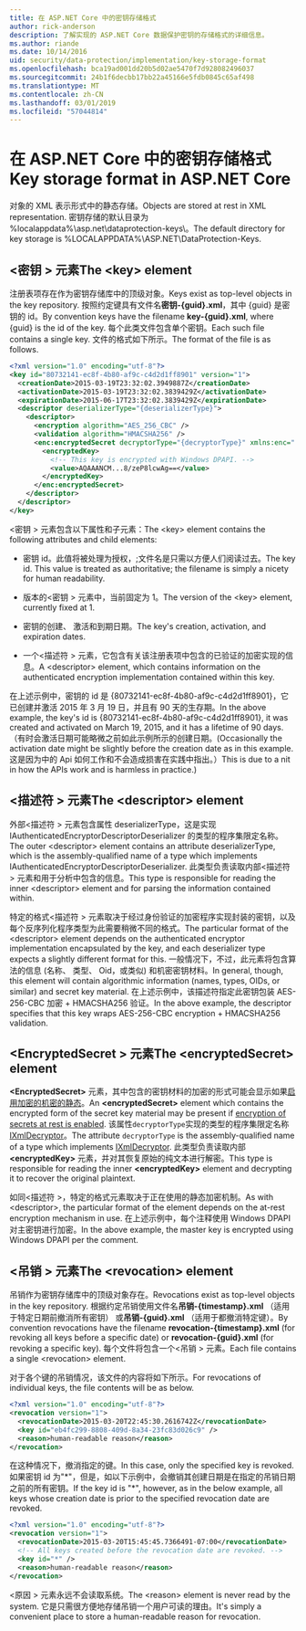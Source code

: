 ```yaml
---
title: 在 ASP.NET Core 中的密钥存储格式
author: rick-anderson
description: 了解实现的 ASP.NET Core 数据保护密钥的存储格式的详细信息。
ms.author: riande
ms.date: 10/14/2016
uid: security/data-protection/implementation/key-storage-format
ms.openlocfilehash: bca19ad001dd20b5d02ae5470f7d928082496037
ms.sourcegitcommit: 24b1f6decbb17bb22a45166e5fdb0845c65af498
ms.translationtype: MT
ms.contentlocale: zh-CN
ms.lasthandoff: 03/01/2019
ms.locfileid: "57044814"
---
```

# <a name="key-storage-format-in-aspnet-core"></a><span data-ttu-id="a07ee-103">在 ASP.NET Core 中的密钥存储格式</span><span class="sxs-lookup"><span data-stu-id="a07ee-103">Key storage format in ASP.NET Core</span></span>

<a name="data-protection-implementation-key-storage-format"></a>

<span data-ttu-id="a07ee-104">对象的 XML 表示形式中的静态存储。</span><span class="sxs-lookup"><span data-stu-id="a07ee-104">Objects are stored at rest in XML representation.</span></span> <span data-ttu-id="a07ee-105">密钥存储的默认目录为 %localappdata%\asp.net\dataprotection-keys\。</span><span class="sxs-lookup"><span data-stu-id="a07ee-105">The default directory for key storage is %LOCALAPPDATA%\ASP.NET\DataProtection-Keys\.</span></span>

## <a name="the-key-element"></a><span data-ttu-id="a07ee-106">\<密钥 > 元素</span><span class="sxs-lookup"><span data-stu-id="a07ee-106">The \<key> element</span></span>

<span data-ttu-id="a07ee-107">注册表项存在作为密钥存储库中的顶级对象。</span><span class="sxs-lookup"><span data-stu-id="a07ee-107">Keys exist as top-level objects in the key repository.</span></span> <span data-ttu-id="a07ee-108">按照约定键具有文件名**密钥-{guid}.xml**，其中 {guid} 是密钥的 id。</span><span class="sxs-lookup"><span data-stu-id="a07ee-108">By convention keys have the filename **key-{guid}.xml**, where {guid} is the id of the key.</span></span> <span data-ttu-id="a07ee-109">每个此类文件包含单个密钥。</span><span class="sxs-lookup"><span data-stu-id="a07ee-109">Each such file contains a single key.</span></span> <span data-ttu-id="a07ee-110">文件的格式如下所示。</span><span class="sxs-lookup"><span data-stu-id="a07ee-110">The format of the file is as follows.</span></span>

```xml
<?xml version="1.0" encoding="utf-8"?>
<key id="80732141-ec8f-4b80-af9c-c4d2d1ff8901" version="1">
  <creationDate>2015-03-19T23:32:02.3949887Z</creationDate>
  <activationDate>2015-03-19T23:32:02.3839429Z</activationDate>
  <expirationDate>2015-06-17T23:32:02.3839429Z</expirationDate>
  <descriptor deserializerType="{deserializerType}">
    <descriptor>
      <encryption algorithm="AES_256_CBC" />
      <validation algorithm="HMACSHA256" />
      <enc:encryptedSecret decryptorType="{decryptorType}" xmlns:enc="...">
        <encryptedKey>
          <!-- This key is encrypted with Windows DPAPI. -->
          <value>AQAAANCM...8/zeP8lcwAg==</value>
        </encryptedKey>
      </enc:encryptedSecret>
    </descriptor>
  </descriptor>
</key>
```

<span data-ttu-id="a07ee-111">\<密钥 > 元素包含以下属性和子元素：</span><span class="sxs-lookup"><span data-stu-id="a07ee-111">The \<key> element contains the following attributes and child elements:</span></span>

* <span data-ttu-id="a07ee-112">密钥 id。此值将被处理为授权，;文件名是只需以方便人们阅读过去。</span><span class="sxs-lookup"><span data-stu-id="a07ee-112">The key id. This value is treated as authoritative; the filename is simply a nicety for human readability.</span></span>

* <span data-ttu-id="a07ee-113">版本的\<密钥 > 元素中，当前固定为 1。</span><span class="sxs-lookup"><span data-stu-id="a07ee-113">The version of the \<key> element, currently fixed at 1.</span></span>

* <span data-ttu-id="a07ee-114">密钥的创建、 激活和到期日期。</span><span class="sxs-lookup"><span data-stu-id="a07ee-114">The key's creation, activation, and expiration dates.</span></span>

* <span data-ttu-id="a07ee-115">一个\<描述符 > 元素，它包含有关该注册表项中包含的已验证的加密实现的信息。</span><span class="sxs-lookup"><span data-stu-id="a07ee-115">A \<descriptor> element, which contains information on the authenticated encryption implementation contained within this key.</span></span>

<span data-ttu-id="a07ee-116">在上述示例中，密钥的 id 是 {80732141-ec8f-4b80-af9c-c4d2d1ff8901}，它已创建并激活 2015 年 3 月 19 日，并且有 90 天的生存期。</span><span class="sxs-lookup"><span data-stu-id="a07ee-116">In the above example, the key's id is {80732141-ec8f-4b80-af9c-c4d2d1ff8901}, it was created and activated on March 19, 2015, and it has a lifetime of 90 days.</span></span> <span data-ttu-id="a07ee-117">（有时会激活日期可能略微之前如此示例所示的创建日期。</span><span class="sxs-lookup"><span data-stu-id="a07ee-117">(Occasionally the activation date might be slightly before the creation date as in this example.</span></span> <span data-ttu-id="a07ee-118">这是因为中的 Api 如何工作和不会造成损害在实践中指出。）</span><span class="sxs-lookup"><span data-stu-id="a07ee-118">This is due to a nit in how the APIs work and is harmless in practice.)</span></span>

## <a name="the-descriptor-element"></a><span data-ttu-id="a07ee-119">\<描述符 > 元素</span><span class="sxs-lookup"><span data-stu-id="a07ee-119">The \<descriptor> element</span></span>

<span data-ttu-id="a07ee-120">外部\<描述符 > 元素包含属性 deserializerType，这是实现 IAuthenticatedEncryptorDescriptorDeserializer 的类型的程序集限定名称。</span><span class="sxs-lookup"><span data-stu-id="a07ee-120">The outer \<descriptor> element contains an attribute deserializerType, which is the assembly-qualified name of a type which implements IAuthenticatedEncryptorDescriptorDeserializer.</span></span> <span data-ttu-id="a07ee-121">此类型负责读取内部\<描述符 > 元素和用于分析中包含的信息。</span><span class="sxs-lookup"><span data-stu-id="a07ee-121">This type is responsible for reading the inner \<descriptor> element and for parsing the information contained within.</span></span>

<span data-ttu-id="a07ee-122">特定的格式\<描述符 > 元素取决于经过身份验证的加密程序实现封装的密钥，以及每个反序列化程序类型为此需要稍微不同的格式。</span><span class="sxs-lookup"><span data-stu-id="a07ee-122">The particular format of the \<descriptor> element depends on the authenticated encryptor implementation encapsulated by the key, and each deserializer type expects a slightly different format for this.</span></span> <span data-ttu-id="a07ee-123">一般情况下，不过，此元素将包含算法的信息 (名称、 类型、 Oid，或类似) 和机密密钥材料。</span><span class="sxs-lookup"><span data-stu-id="a07ee-123">In general, though, this element will contain algorithmic information (names, types, OIDs, or similar) and secret key material.</span></span> <span data-ttu-id="a07ee-124">在上述示例中，该描述符指定此密钥包装 AES-256-CBC 加密 + HMACSHA256 验证。</span><span class="sxs-lookup"><span data-stu-id="a07ee-124">In the above example, the descriptor specifies that this key wraps AES-256-CBC encryption + HMACSHA256 validation.</span></span>

## <a name="the-encryptedsecret-element"></a><span data-ttu-id="a07ee-125">\<EncryptedSecret > 元素</span><span class="sxs-lookup"><span data-stu-id="a07ee-125">The \<encryptedSecret> element</span></span>

<span data-ttu-id="a07ee-126">**&lt;EncryptedSecret&gt;** 元素，其中包含的密钥材料的加密的形式可能会显示如果[启用加密的机密的静态](xref:security/data-protection/implementation/key-encryption-at-rest)。</span><span class="sxs-lookup"><span data-stu-id="a07ee-126">An **&lt;encryptedSecret&gt;** element which contains the encrypted form of the secret key material may be present if [encryption of secrets at rest is enabled](xref:security/data-protection/implementation/key-encryption-at-rest).</span></span> <span data-ttu-id="a07ee-127">该属性`decryptorType`实现的类型的程序集限定名称[IXmlDecryptor](/dotnet/api/microsoft.aspnetcore.dataprotection.xmlencryption.ixmldecryptor)。</span><span class="sxs-lookup"><span data-stu-id="a07ee-127">The attribute `decryptorType` is the assembly-qualified name of a type which implements [IXmlDecryptor](/dotnet/api/microsoft.aspnetcore.dataprotection.xmlencryption.ixmldecryptor).</span></span> <span data-ttu-id="a07ee-128">此类型负责读取内部 **&lt;encryptedKey&gt;** 元素，并对其恢复原始的纯文本进行解密。</span><span class="sxs-lookup"><span data-stu-id="a07ee-128">This type is responsible for reading the inner **&lt;encryptedKey&gt;** element and decrypting it to recover the original plaintext.</span></span>

<span data-ttu-id="a07ee-129">如同\<描述符 >，特定的格式<encryptedSecret>元素取决于正在使用的静态加密机制。</span><span class="sxs-lookup"><span data-stu-id="a07ee-129">As with \<descriptor>, the particular format of the <encryptedSecret> element depends on the at-rest encryption mechanism in use.</span></span> <span data-ttu-id="a07ee-130">在上述示例中，每个注释使用 Windows DPAPI 对主密钥进行加密。</span><span class="sxs-lookup"><span data-stu-id="a07ee-130">In the above example, the master key is encrypted using Windows DPAPI per the comment.</span></span>

## <a name="the-revocation-element"></a><span data-ttu-id="a07ee-131">\<吊销 > 元素</span><span class="sxs-lookup"><span data-stu-id="a07ee-131">The \<revocation> element</span></span>

<span data-ttu-id="a07ee-132">吊销作为密钥存储库中的顶级对象存在。</span><span class="sxs-lookup"><span data-stu-id="a07ee-132">Revocations exist as top-level objects in the key repository.</span></span> <span data-ttu-id="a07ee-133">根据约定吊销使用文件名**吊销-{timestamp}.xml** （适用于特定日期前撤消所有密钥） 或**吊销-{guid}.xml** （适用于都撤消特定键）。</span><span class="sxs-lookup"><span data-stu-id="a07ee-133">By convention revocations have the filename **revocation-{timestamp}.xml** (for revoking all keys before a specific date) or **revocation-{guid}.xml** (for revoking a specific key).</span></span> <span data-ttu-id="a07ee-134">每个文件将包含一个\<吊销 > 元素。</span><span class="sxs-lookup"><span data-stu-id="a07ee-134">Each file contains a single \<revocation> element.</span></span>

<span data-ttu-id="a07ee-135">对于各个键的吊销情况，该文件的内容将如下所示。</span><span class="sxs-lookup"><span data-stu-id="a07ee-135">For revocations of individual keys, the file contents will be as below.</span></span>

```xml
<?xml version="1.0" encoding="utf-8"?>
<revocation version="1">
  <revocationDate>2015-03-20T22:45:30.2616742Z</revocationDate>
  <key id="eb4fc299-8808-409d-8a34-23fc83d026c9" />
  <reason>human-readable reason</reason>
</revocation>
```

<span data-ttu-id="a07ee-136">在这种情况下，撤消指定的键。</span><span class="sxs-lookup"><span data-stu-id="a07ee-136">In this case, only the specified key is revoked.</span></span> <span data-ttu-id="a07ee-137">如果密钥 id 为"\*"，但是，如以下示例中，会撤销其创建日期是在指定的吊销日期之前的所有密钥。</span><span class="sxs-lookup"><span data-stu-id="a07ee-137">If the key id is "\*", however, as in the below example, all keys whose creation date is prior to the specified revocation date are revoked.</span></span>

```xml
<?xml version="1.0" encoding="utf-8"?>
<revocation version="1">
  <revocationDate>2015-03-20T15:45:45.7366491-07:00</revocationDate>
  <!-- All keys created before the revocation date are revoked. -->
  <key id="*" />
  <reason>human-readable reason</reason>
</revocation>
```

<span data-ttu-id="a07ee-138">\<原因 > 元素永远不会读取系统。</span><span class="sxs-lookup"><span data-stu-id="a07ee-138">The \<reason> element is never read by the system.</span></span> <span data-ttu-id="a07ee-139">它是只需很方便地存储吊销一个用户可读的理由。</span><span class="sxs-lookup"><span data-stu-id="a07ee-139">It's simply a convenient place to store a human-readable reason for revocation.</span></span>
